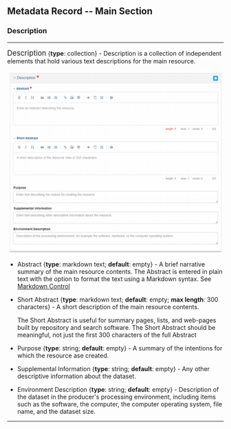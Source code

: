 ## Metadata Record -- Main Section
### Description
---

<span class="md-panel" style="font-size: larger">Description</span> <i class="fa fa-asterisk required" title="Required"> </i> {**type**: collection} - <span class="md-panel">Description</span> is a collection of independent elements that hold various text descriptions for the main resource. 

![Description Panel](/assets/reference/edit-objects/main/description.png)

* <span class="md-element">Abstract</span> <i class="fa fa-asterisk required" title="Required"></i> {**type**: markdown text; **default**: empty} - A brief narrative summary of the main resource contents.  The <span class="md-element">Abstract</span> is entered in plain text with the option to format the text using a Markdown syntax.  See [Markdown Control](../../controls/markdown-control.md)

* <span class="md-element">Short Abstract</span> {**type**: markdown text; **default**: empty; **max length**: 300 characters} - A short description of the main resource contents. 
 
  The <span class="md-element">Short Abstract</span> is useful for summary pages, lists, and web-pages built by repository and search software.  The <span class="md-element">Short Abstract</span> should be meaningful, not just the first 300 characters of the full <span class="md-element">Abstract</span>

* <span class="md-element">Purpose</span> {**type**: string; **default**: empty} - A summary of the intentions for which the resource ase created.  

* <span class="md-element">Supplemental Information</span> {**type**: string; **default**: empty} - Any other descriptive information about the dataset.  

* <span class="md-element">Environment Description</span> {**type**: string; **default**: empty} - Description of the dataset in the producer's processing environment, including items such as the software, the computer, the computer operating system, file name, and the dataset size.  

---
